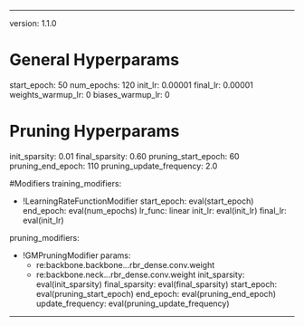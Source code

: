 
---

version: 1.1.0

# General Hyperparams
start_epoch: 50
num_epochs: 120
init_lr: 0.00001
final_lr: 0.00001
weights_warmup_lr: 0
biases_warmup_lr: 0

# Pruning Hyperparams
init_sparsity: 0.01
final_sparsity: 0.60
pruning_start_epoch: 60
pruning_end_epoch: 110
pruning_update_frequency: 2.0

#Modifiers
training_modifiers:
  - !LearningRateFunctionModifier
    start_epoch: eval(start_epoch)
    end_epoch: eval(num_epochs)
    lr_func: linear
    init_lr: eval(init_lr)
    final_lr: eval(init_lr)
    
pruning_modifiers:
  - !GMPruningModifier
    params:
      - re:backbone.backbone.*.*.rbr_dense.conv.weight
      - re:backbone.neck.*.*.rbr_dense.conv.weight
    init_sparsity: eval(init_sparsity)
    final_sparsity: eval(final_sparsity)
    start_epoch: eval(pruning_start_epoch)
    end_epoch: eval(pruning_end_epoch)
    update_frequency: eval(pruning_update_frequency)
---
